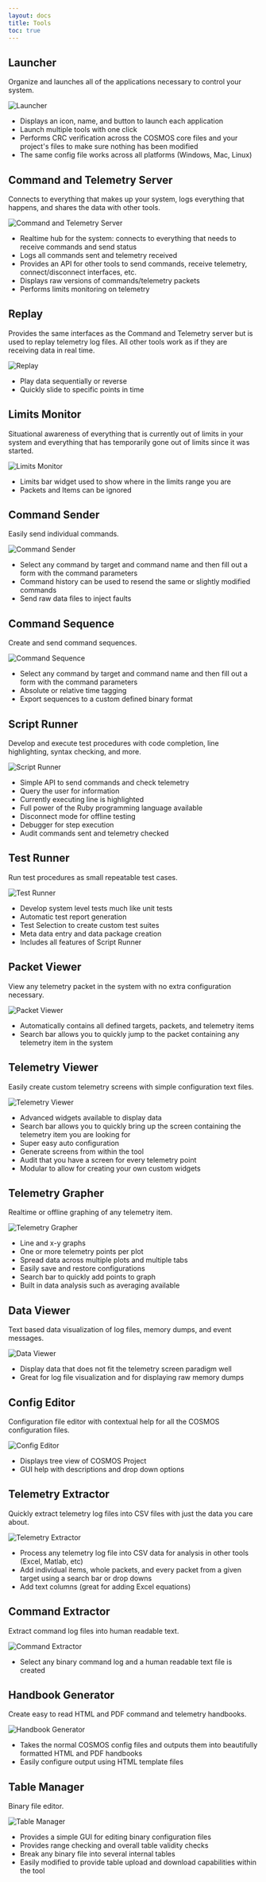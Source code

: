 ```yaml
---
layout: docs
title: Tools
toc: true
---
```


## Launcher

Organize and launches all of the applications necessary to control your system.

![Launcher](/img/tools/launcher.png)

- Displays an icon, name, and button to launch each application
- Launch multiple tools with one click
- Performs CRC verification across the COSMOS core files and your project's files to make sure nothing has been modified
- The same config file works across all platforms (Windows, Mac, Linux)

## Command and Telemetry Server

Connects to everything that makes up your system, logs everything that happens, and shares the data with other tools.

![Command and Telemetry Server](/img/tools/cmd_tlm_server.png)

- Realtime hub for the system: connects to everything that needs to receive commands and send status
- Logs all commands sent and telemetry received
- Provides an API for other tools to send commands, receive telemetry, connect/disconnect interfaces, etc.
- Displays raw versions of commands/telemetry packets
- Performs limits monitoring on telemetry

## Replay

Provides the same interfaces as the Command and Telemetry server but is used to replay telemetry log files. All other tools work as if they are receiving data in real time.

![Replay](/img/tools/replay.png)

- Play data sequentially or reverse
- Quickly slide to specific points in time

## Limits Monitor

Situational awareness of everything that is currently out of limits in your system and everything that has temporarily gone out of limits since it was started.

![Limits Monitor](/img/tools/limits_monitor.png)

- Limits bar widget used to show where in the limits range you are
- Packets and Items can be ignored

## Command Sender

Easily send individual commands.

![Command Sender](/img/tools/cmd_sender.png)

- Select any command by target and command name and then fill out a form with the command parameters
- Command history can be used to resend the same or slightly modified commands
- Send raw data files to inject faults

## Command Sequence

Create and send command sequences.

![Command Sequence](/img/tools/cmd_sequence.png)

- Select any command by target and command name and then fill out a form with the command parameters
- Absolute or relative time tagging
- Export sequences to a custom defined binary format

## Script Runner

Develop and execute test procedures with code completion, line highlighting, syntax checking, and more.

![Script Runner](/img/tools/script_runner.png)

- Simple API to send commands and check telemetry
- Query the user for information
- Currently executing line is highlighted
- Full power of the Ruby programming language available
- Disconnect mode for offline testing
- Debugger for step execution
- Audit commands sent and telemetry checked

## Test Runner

Run test procedures as small repeatable test cases.

![Test Runner](/img/tools/test_runner.png)

- Develop system level tests much like unit tests
- Automatic test report generation
- Test Selection to create custom test suites
- Meta data entry and data package creation
- Includes all features of Script Runner

## Packet Viewer

View any telemetry packet in the system with no extra configuration necessary.

![Packet Viewer](/img/tools/pkt_viewer.png)

- Automatically contains all defined targets, packets, and telemetry items
- Search bar allows you to quickly jump to the packet containing any telemetry item in the system

## Telemetry Viewer

Easily create custom telemetry screens with simple configuration text files.

![Telemetry Viewer](/img/tools/tlm_viewer.png)

- Advanced widgets available to display data
- Search bar allows you to quickly bring up the screen containing the telemetry item you are looking for
- Super easy auto configuration
- Generate screens from within the tool
- Audit that you have a screen for every telemetry point
- Modular to allow for creating your own custom widgets

## Telemetry Grapher

Realtime or offline graphing of any telemetry item.

![Telemetry Grapher](/img/tools/tlm_grapher.png)

- Line and x-y graphs
- One or more telemetry points per plot
- Spread data across multiple plots and multiple tabs
- Easily save and restore configurations
- Search bar to quickly add points to graph
- Built in data analysis such as averaging available

## Data Viewer

Text based data visualization of log files, memory dumps, and event messages.

![Data Viewer](/img/tools/data_viewer.png)

- Display data that does not fit the telemetry screen paradigm well
- Great for log file visualization and for displaying raw memory dumps

## Config Editor

Configuration file editor with contextual help for all the COSMOS configuration files.

![Config Editor](/img/tools/config_editor.png)

- Displays tree view of COSMOS Project
- GUI help with descriptions and drop down options

## Telemetry Extractor

Quickly extract telemetry log files into CSV files with just the data you care about.

![Telemetry Extractor](/img/tools/tlm_extractor.png)

- Process any telemetry log file into CSV data for analysis in other tools (Excel, Matlab, etc)
- Add individual items, whole packets, and every packet from a given target using a search bar or drop downs
- Add text columns (great for adding Excel equations)

## Command Extractor

Extract command log files into human readable text.

![Command Extractor](/img/tools/cmd_extractor.png)

- Select any binary command log and a human readable text file is created

## Handbook Generator

Create easy to read HTML and PDF command and telemetry handbooks.

![Handbook Generator](/img/tools/handbook_generator.png)

- Takes the normal COSMOS config files and outputs them into beautifully formatted HTML and PDF handbooks
- Easily configure output using HTML template files

## Table Manager

Binary file editor.

![Table Manager](/img/tools/table_manager.png)

- Provides a simple GUI for editing binary configuration files
- Provides range checking and overall table validity checks
- Break any binary file into several internal tables
- Easily modified to provide table upload and download capabilities within the tool
